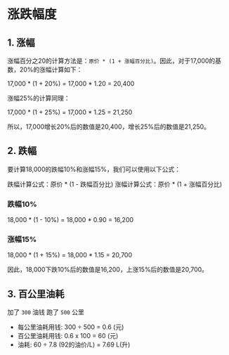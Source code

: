 # 涨跌幅度
## 1. 涨幅
涨幅百分之20的计算方法是：`原价 * (1 + 涨幅百分比)`。因此，对于17,000的基数，20%的涨幅计算如下：

17,000 * (1 + 20%) = 17,000 * 1.20 = 20,400

涨幅25%的计算同理：

17,000 * (1 + 25%) = 17,000 * 1.25 = 21,250

所以，17,000增长20%后的数值是20,400，增长25%后的数值是21,250。

## 2. 跌幅
要计算18,000的跌幅10%和涨幅15%，我们可以使用以下公式：

跌幅计算公式：原价 * (1 - 跌幅百分比)
涨幅计算公式：原价 * (1 + 涨幅百分比)

### 跌幅10%

18,000 * (1 - 10%) = 18,000 * 0.90 = 16,200

### 涨幅15%

18,000 * (1 + 15%) = 18,000 * 1.15 = 20,700

因此，18,000下跌10%后的数值是16,200，上涨15%后的数值是20,700。

## 3. 百公里油耗
加了 `300` 油钱    跑了 `500`  公里

- 每公里油耗用钱:  300 ÷ 500 = 0.6 (元)
- 百公里油耗用钱:  0.6 x 100 = 60 (元)
- 油耗:  60 ÷ 7.8 (92的油价/L) = 7.69 L(升)
